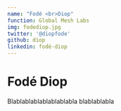 ```yaml
---
name: "Fodé <br>Diop"
function: Global Mesh Labs
img: fodediop.jpg
twitter: '@diopfode'
github: diop
linkedin: fodé-diop
---
```


# Fodé Diop
 
Blablablablablablablabla
blablablabla
